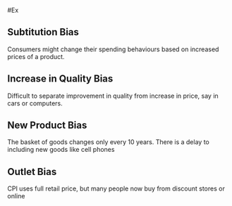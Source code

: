 #Ex 
## Subtitution Bias
Consumers might change their spending behaviours based on increased prices of a product.


## Increase in Quality Bias
Difficult to separate improvement in quality from increase in price, say in cars or computers.

## New Product Bias
The basket of goods changes only every 10 years. There is a delay to including new goods like cell phones

## Outlet Bias
CPI uses full retail price, but many people now buy from discount stores or online